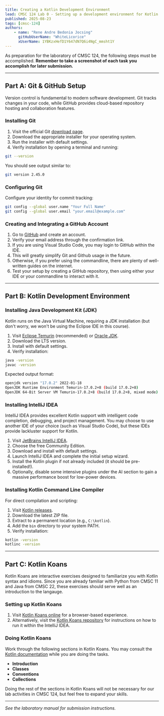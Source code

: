 ```yaml
---
title: Creating a Kotlin Development Environment
lead: CMSC 124 Lab 0 - Setting up a development environment for Kotlin programming, with Git for version control.
published: 2025-08-23
tags: [cmsc-124]
authors:
    - name: "Rene Andre Bedonia Jocsing"
      gitHubUserName: "WhiteLicorice"
      xUserName: 1YBKzxHefD1Y647dN7Q6i4NgC_mmsht1Y
---
```


As preparation for the laboratory of CMSC 124, the following steps must be accomplished. **Remember to take a screenshot of each task you accomplish for later submission.**

---

## Part A: Git & GitHub Setup

Version control is fundamental to modern software development. Git tracks changes in your code, while GitHub provides cloud-based repository hosting and collaboration features.

### Installing Git

1. Visit the official Git [download page](https://git-scm.com/downloads).
2. Download the appropriate installer for your operating system.
3. Run the installer with default settings.
4. Verify installation by opening a terminal and running:

```bash
git --version
```

You should see output similar to:
```bash
git version 2.45.0
```

### Configuring Git

Configure your identity for commit tracking:

```bash
git config --global user.name "Your Full Name"
git config --global user.email "your.email@example.com"
```

### Creating and Integrating a GitHub Account

1. Go to [GitHub](https://github.com) and create an account.
2. Verify your email address through the confirmation link.
3. If you are using Visual Studio Code, you may login to GitHub within the IDE.
4. This will greatly simplify Git and Github usage in the future.
5. Otherwise, if you prefer using the commandline, there are plenty of well-written guides on the internet.
6. Test your setup by creating a GitHub repository, then using either your IDE or your commandline to interact with it.

---

## Part B: Kotlin Development Environment

### Installing Java Development Kit (JDK)

Kotlin runs on the Java Virtual Machine, requiring a JDK installation (but don't worry, we won't be using the Eclipse IDE in this course).

1. Visit [Eclipse Temurin](https://adoptium.net/) (recommended) or [Oracle JDK](https://www.oracle.com/java/technologies/downloads/).
2. Download the LTS version.
3. Install with default settings.
4. Verify installation:

```bash
java -version
javac -version
```

Expected output format:
```bash
openjdk version "17.0.2" 2022-01-18
OpenJDK Runtime Environment Temurin-17.0.2+8 (build 17.0.2+8)
OpenJDK 64-Bit Server VM Temurin-17.0.2+8 (build 17.0.2+8, mixed mode)
```

### Installing IntelliJ IDEA

IntelliJ IDEA provides excellent Kotlin support with intelligent code completion, debugging, and project management. You may choose to use another IDE of your choice (such as Visual Studio Code), but these IDEs provide lackluster support for Kotlin.

1. Visit [JetBrains IntelliJ IDEA](https://www.jetbrains.com/idea/).
2. Choose the free Community Edition.
3. Download and install with default settings.
4. Launch IntelliJ IDEA and complete the initial setup wizard.
5. Install the Kotlin plugin if not already included (it should be pre-installed!).
6. Optionally, disable some intensive plugins under the AI section to gain a massive performance boost for low-power devices.

### Installing Kotlin Command Line Compiler

For direct compilation and scripting:

1. Visit [Kotlin releases](https://kotlinlang.org/docs/command-line.html).
2. Download the latest ZIP file.
3. Extract to a permanent location (e.g., `C:\kotlin`).
4. Add the `bin` directory to your system PATH.
5. Verify installation:

```bash
kotlin -version
kotlinc -version
```

---

## Part C: Kotlin Koans

Kotlin Koans are interactive exercises designed to familiarize you with Kotlin syntax and idioms. Since you are already familiar with Python from CMSC 11 and Java from CMSC 22, these exercises should serve well as an introduction to the langauge.

### Setting up Kotlin Koans

1. Visit [Kotlin Koans online](https://play.kotlinlang.org/koans) for a browser-based experience.
2. Alternatively, visit the [Kotlin Koans repository](https://github.com/Kotlin/kotlin-koans-edu) for instructions on how to run it within the IntelliJ IDEA.

### Doing Kotlin Koans

Work through the following sections in Kotlin Koans. You may consult the [Kotlin documentation](https://kotlinlang.org/docs/home.html) while you are doing the tasks.

- **Introduction**
- **Classes**
- **Conventions**
- **Collections**

Doing the rest of the sections in Kotlin Koans will not be necessary for our lab activities in CMSC 124, but feel free to expand your skills.

---

*See the laboratory manual for submission instructions.*